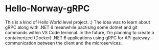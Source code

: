 # Hello-Norway-gRPC

This is a kind of Hello World level project. :)
The idea was to learn about gRPC along with .NET 6 meanwhile pactising some dotnet and git commands within VS Code terminal.
In the future, I'm planning to create a containerized (Docker) .NET 6 applications using gRPC for API gateway communication between the client and the microservices.

